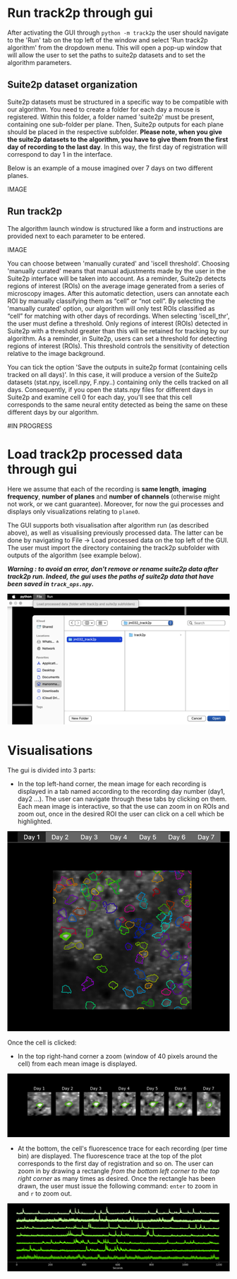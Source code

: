 # Run track2p through gui 

After activating the GUI through `python -m track2p` the user should navigate to the 'Run' tab on the top left of the window and select 'Run track2p algorithm' from the dropdown menu. This will open a pop-up window that will allow the user to set the paths to suite2p datasets and to set the algorithm parameters.

## Suite2p dataset organization

Suite2p datasets must be structured in a specific way to be compatible with our algorithm. You need to create a folder for each day a mouse is registered. Within this folder, a folder named 'suite2p' must be present, containing one sub-folder per plane. Then, Suite2p outputs for each plane should be placed in the respective subfolder. **Please note, when you give the suite2p datasets to the algorithm, you have to give them from the first day of recording to the last day**. In this way, the first day of registration will correspond to day 1 in the interface. 

Below is an example of a mouse imagined over 7 days on two different planes. 

IMAGE

## Run track2p

The algorithm launch window is structured like a form and instructions are provided next to each parameter to be entered.

IMAGE

You can choose between 'manually curated' and 'iscell threshold'. Choosing 'manually curated' means that manual adjustments made by the user in the Suite2p interface will be taken into account. As a reminder, Suite2p detects regions of interest (ROIs) on the average image generated from a series of microscopy images. After this automatic detection, users can annotate each ROI by manually classifying them as “cell” or “not cell”. By selecting the 'manually curated' option, our algorithm will only test ROIs classified as “cell” for matching with other days of recordings. When selecting 'iscell_thr', the user must define a threshold. Only regions of interest (ROIs) detected in Suite2p with a threshold greater than this will be retained for tracking by our algorithm. As a reminder, in Suite2p, users can set a threshold for detecting regions of interest (ROIs). This threshold controls the sensitivity of detection relative to the image background.

You can tick the option 'Save the outputs in suite2p format (containing cells tracked on all days)'. In this case, it will produce a version of the Suite2p datasets (stat.npy, iscell.npy, F.npy..) containing only the cells tracked on all days. Consequently, if you open the stats.npy files for different days in Suite2p and examine cell 0 for each day, you'll see that this cell corresponds to the same neural entity detected as being the same on these different days by our algorithm. 


#IN PROGRESS



# Load track2p processed data through gui

Here we assume that each of the recording is **same length**, **imaging frequency**, **number of planes** and **number of channels** (otherwise might not work, or we cant guarantee). Moreover, for now the gui processes and displays only visualizations relating to `plane0`. 

The GUI supports both visualisation after algorithm run (as described above), as well as visualising previously processed data. The latter can be done by navigating to File -> Load processed data on the top left of the GUI. The user must import the directory containing the track2p subfolder with outputs of the algorithm (see example below).

***Warning : to avoid an error, don't remove or rename suite2p data after track2p run. Indeed, the gui uses the paths of suite2p data that have been saved in `track_ops.npy`.***

![ex_t2p_processed_data.png](media/plots/ex_t2p_processed_data.png) 


# Visualisations

The gui is divided into 3 parts: 

- In the top left-hand corner, the mean image for each recording is displayed in a tab named according to the recording day number (day1, day2 ...). The user can navigate through these tabs by clicking on them. Each mean image is interactive, so that the use can zoom in on ROIs and zoom out, once in the desired ROI the user can click on a cell which be highlighted.

![ex_meanimg_Gui](media/plots/ex_meanimg_Gui.png) 

Once the cell is clicked: 

- In the top right-hand corner a zoom (window of 40 pixels around the cell) from each mean image is displayed.

![ex_roi_gui.png](media/plots/ex_roi_gui.png) 
  
- At the bottom, the cell's fluorescence trace for each recording (per time bin) are displayed. The fluorescence trace at the top of the plot corresponds to the first day of registration and so on. The user can zoom in by drawing a rectangle *from the bottom left corner to the top right corner* as many times as desired. Once the rectangle has been drawn, the user must issue the following command: `enter` to zoom in and `r` to zoom out.

![ex_fluo_gui.png](media/plots/ex_fluo_gui.png)

